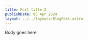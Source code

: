 ```yaml
---
title: Post title 2
publishDate: 05 Apr 2024
layout: ../../layouts/BlogPost.astro
---
```

Body goes here